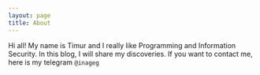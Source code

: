 ```yaml
---
layout: page
title: About
---
```


Hi all! My name is Timur and I really like Programming and Information Security. In this blog, I will share my discoveries. If you want to contact me, here is my telegram `@inageg`